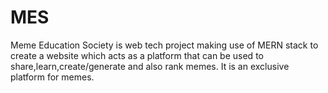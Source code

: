 # MES
Meme Education Society is web tech project making use of MERN stack to create a website which acts as a platform that can be used to share,learn,create/generate and also rank memes. It is an exclusive platform for memes.
